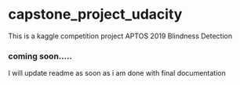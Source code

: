 # capstone_project_udacity
This is a kaggle competition project APTOS 2019 Blindness Detection


### coming soon.....
 I will update readme as soon as i am done with final documentation
